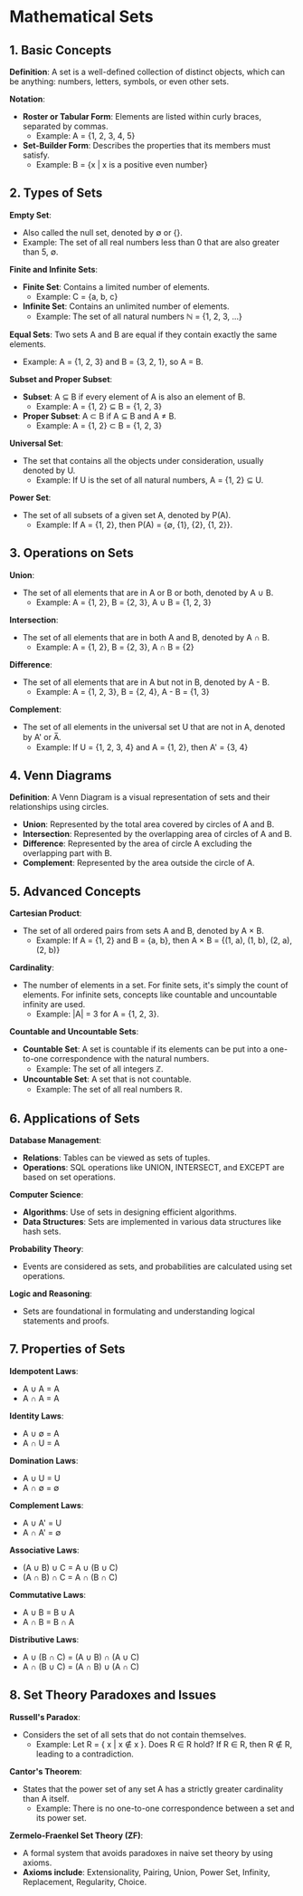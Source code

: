 # Mathematical Sets

## 1. Basic Concepts

**Definition**: A set is a well-defined collection of distinct objects, which can be anything: numbers, letters, symbols, or even other sets.

**Notation**:
- **Roster or Tabular Form**: Elements are listed within curly braces, separated by commas. 
  - Example: A = {1, 2, 3, 4, 5}
- **Set-Builder Form**: Describes the properties that its members must satisfy.
  - Example: B = {x | x is a positive even number}

## 2. Types of Sets

**Empty Set**: 
- Also called the null set, denoted by ∅ or {}. 
- Example: The set of all real numbers less than 0 that are also greater than 5, ∅.

**Finite and Infinite Sets**:
- **Finite Set**: Contains a limited number of elements.
  - Example: C = {a, b, c}
- **Infinite Set**: Contains an unlimited number of elements.
  - Example: The set of all natural numbers ℕ = {1, 2, 3, ...}

**Equal Sets**: Two sets A and B are equal if they contain exactly the same elements.
  - Example: A = {1, 2, 3} and B = {3, 2, 1}, so A = B.

**Subset and Proper Subset**:
- **Subset**: A ⊆ B if every element of A is also an element of B.
  - Example: A = {1, 2} ⊆ B = {1, 2, 3}
- **Proper Subset**: A ⊂ B if A ⊆ B and A ≠ B.
  - Example: A = {1, 2} ⊂ B = {1, 2, 3}

**Universal Set**:
- The set that contains all the objects under consideration, usually denoted by U.
  - Example: If U is the set of all natural numbers, A = {1, 2} ⊆ U.

**Power Set**:
- The set of all subsets of a given set A, denoted by P(A).
  - Example: If A = {1, 2}, then P(A) = {∅, {1}, {2}, {1, 2}}.

## 3. Operations on Sets

**Union**:
- The set of all elements that are in A or B or both, denoted by A ∪ B.
  - Example: A = {1, 2}, B = {2, 3}, A ∪ B = {1, 2, 3}

**Intersection**:
- The set of all elements that are in both A and B, denoted by A ∩ B.
  - Example: A = {1, 2}, B = {2, 3}, A ∩ B = {2}

**Difference**:
- The set of all elements that are in A but not in B, denoted by A - B.
  - Example: A = {1, 2, 3}, B = {2, 4}, A - B = {1, 3}

**Complement**:
- The set of all elements in the universal set U that are not in A, denoted by A' or A̅.
  - Example: If U = {1, 2, 3, 4} and A = {1, 2}, then A' = {3, 4}

## 4. Venn Diagrams

**Definition**: A Venn Diagram is a visual representation of sets and their relationships using circles.

- **Union**: Represented by the total area covered by circles of A and B.
- **Intersection**: Represented by the overlapping area of circles of A and B.
- **Difference**: Represented by the area of circle A excluding the overlapping part with B.
- **Complement**: Represented by the area outside the circle of A.

## 5. Advanced Concepts

**Cartesian Product**:
- The set of all ordered pairs from sets A and B, denoted by A × B.
  - Example: If A = {1, 2} and B = {a, b}, then A × B = {(1, a), (1, b), (2, a), (2, b)}

**Cardinality**:
- The number of elements in a set. For finite sets, it's simply the count of elements. For infinite sets, concepts like countable and uncountable infinity are used.
  - Example: |A| = 3 for A = {1, 2, 3}.

**Countable and Uncountable Sets**:
- **Countable Set**: A set is countable if its elements can be put into a one-to-one correspondence with the natural numbers.
  - Example: The set of all integers ℤ.
- **Uncountable Set**: A set that is not countable.
  - Example: The set of all real numbers ℝ.

## 6. Applications of Sets

**Database Management**:
- **Relations**: Tables can be viewed as sets of tuples.
- **Operations**: SQL operations like UNION, INTERSECT, and EXCEPT are based on set operations.

**Computer Science**:
- **Algorithms**: Use of sets in designing efficient algorithms.
- **Data Structures**: Sets are implemented in various data structures like hash sets.

**Probability Theory**:
- Events are considered as sets, and probabilities are calculated using set operations.

**Logic and Reasoning**:
- Sets are foundational in formulating and understanding logical statements and proofs.

## 7. Properties of Sets

**Idempotent Laws**:
- A ∪ A = A
- A ∩ A = A

**Identity Laws**:
- A ∪ ∅ = A
- A ∩ U = A

**Domination Laws**:
- A ∪ U = U
- A ∩ ∅ = ∅

**Complement Laws**:
- A ∪ A' = U
- A ∩ A' = ∅

**Associative Laws**:
- (A ∪ B) ∪ C = A ∪ (B ∪ C)
- (A ∩ B) ∩ C = A ∩ (B ∩ C)

**Commutative Laws**:
- A ∪ B = B ∪ A
- A ∩ B = B ∩ A

**Distributive Laws**:
- A ∪ (B ∩ C) = (A ∪ B) ∩ (A ∪ C)
- A ∩ (B ∪ C) = (A ∩ B) ∪ (A ∩ C)

## 8. Set Theory Paradoxes and Issues

**Russell's Paradox**:
- Considers the set of all sets that do not contain themselves.
  - Example: Let R = { x | x ∉ x }. Does R ∈ R hold? If R ∈ R, then R ∉ R, leading to a contradiction.

**Cantor's Theorem**:
- States that the power set of any set A has a strictly greater cardinality than A itself.
  - Example: There is no one-to-one correspondence between a set and its power set.

**Zermelo-Fraenkel Set Theory (ZF)**:
- A formal system that avoids paradoxes in naive set theory by using axioms.
- **Axioms include**: Extensionality, Pairing, Union, Power Set, Infinity, Replacement, Regularity, Choice.